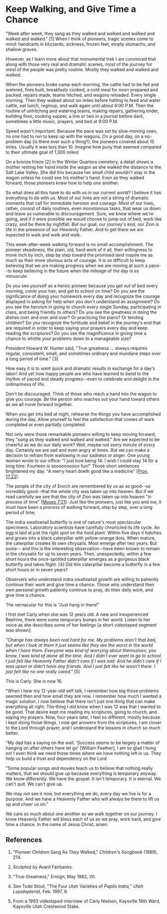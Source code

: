 # Keep Walking, and Give Time a Chance

"Week after week, they sang as they walked and walked and walked and walked
and walked." [1]  When I think of pioneers, tragic scenes come to mind:
handcarts in blizzards, sickness, frozen feet, empty stomachs, and shallow
graves.

However, as I learn more about that monumental trek I am convinced that along
with those very real and dramatic scenes, _most_ of the journey for _most_ of
the people was pretty routine. Mostly they walked and walked and walked.

When the pioneers broke camp each morning, the cattle had to be fed and
watered, fires built, breakfasts cooked, a cold meal for noon prepared and
packed, repairs made, teams hitched, and wagons reloaded. Every single
morning. Then they walked about six miles before halting to feed and water
cattle, eat lunch, regroup, and walk again until about 6:00 P.M. Then the
routine of unhitching and watering teams, making repairs, gathering tinder,
building fires, cooking supper, a line or two in a journal before dark,
sometimes a little music, prayers, and bed at 9:00 P.M.

Speed wasn't important. Because the pace was set by slow-moving oxen, no one
had to run to keep up with the wagons. On a good day, on a no-problem day (is
there ever such a thing?), the pioneers covered about 15 miles. Usually it was
less than 10. Imagine how puny that seemed compared to their ultimate goal of
1,300 miles!

On a bronze frieze [2]  in the Winter Quarters cemetery, a detail shows a
mother resting her hand inside the wagon as she walked the distance to the
Salt Lake Valley. She did this because her small child wouldn't stay in the
wagon unless he could see his mother's hand. Even as they walked forward,
those pioneers knew how to help one another.

So what does all this have to do with us in our current world? I believe it
has everything to do with us. Most of our lives are not a string of dramatic
moments that call for immediate heroism and courage. Most of our lives,
rather, consist of daily routines, even monotonous tasks, that wear us down
and leave us vulnerable to discouragement. Sure, we know where we're going,
and if it were possible we would choose to jump out of bed, work like crazy,
and be there by nightfall. But our goal, our journey's end, our Zion is life
in the presence of our Heavenly Father. And to get there we are expected to
walk and walk and walk.

This week-after-week walking forward is no small accomplishment. The pioneer
steadiness, the plain, old, hard work of it all, their willingness to move
inch by inch, step by step toward the promised land inspire me as much as
their more obvious acts of courage. It is so difficult to keep believing that
we are making progress when we are moving at such a pace--to keep believing in
the future when the mileage of the day is so minuscule.

Do you see yourself as a heroic pioneer because you get out of bed every
morning, comb your hair, and get to school on time? Do you see the
significance of doing your homework every day and recognize the courage
displayed in asking for help when you don't understand an assignment? Do you
see the heroism in going to church every single Sunday, participating in
class, and being friendly to others? Do you see the greatness in doing the
dishes over and over and over? Or practicing the piano? Or tending children?
Do you recognize the fortitude and belief in the journey's end that are
required in order to keep saying your prayers every day and keep reading the
scriptures? Do you see the magnificence in giving time a chance to whittle
your problems down to a manageable size?

President Howard W. Hunter said, "True greatness ... always requires regular,
consistent, small, and sometimes ordinary and mundane steps over a long period
of time." [3]

How easy it is to want quick and dramatic results in exchange for a day's
labor! And yet how happy people are who have learned to bend to the rhythm of
paced and steady progress--even to celebrate and delight in the ordinariness
of life.

Don't be discouraged. Think of those who reach a hand into the wagon to give
you courage. _Be_ the person who reaches out your hand toward others as we all
move forward together.

When you get into bed at night, rehearse the things you have accomplished
during the day. Allow yourself to feel the satisfaction that comes of work
completed or even partially completed.

Not only were those remarkable pioneers willing to keep moving forward, they
"_sang_ as they walked and walked and walked." Are we expected to be cheerful
as we do our daily work? Well, maybe not _every_ minute of _every_ day.
Certainly we are sad and even angry at times. But we can make a decision to
refrain from wallowing in our sadness or anger. One young woman wrote to our
office: "I just love being 14. I wish I could stay 14 for a long time.
Fourteen is soooooooooo fun!" Those short sentences brightened my day. "A
merry heart doeth good like a medicine" ([Prov.
17:22](https://www.lds.org/scriptures/ot/prov/17.22?lang=eng#21)).

The people of the city of Enoch are remembered by us as so good--so incredibly
good--that the whole city was taken up into heaven. But if we read carefully
we see that the city of Zion was taken up into heaven "in process of time"
([Moses 7:21](https://www.lds.org/scriptures/pgp/moses/7.21?lang=eng#20)).
Just like the pioneers, just like you and me, it must have been a _process_ of
walking forward, step by step, over a long period of time.

The indra swallowtail butterfly is one of nature's most spectacular specimens.
Laboratory scientists have carefully chronicled its life cycle. An egg is laid
at just the right spot on the food plant. Within five days it hatches and
grows into a black caterpillar with yellow-orange dots. When mature, the
caterpillar creates its own chrysalis. Most emerge after two years. But some--
and this is the interesting observation--have been known to remain in the
chrysalis for up to seven years. Then, unexpectedly, within a few short hours
the once-spotted caterpillar emerges as a gorgeous black butterfly and takes
flight. [4]  Did this caterpillar become a butterfly in a few short hours or
in seven years?

Observers who understand indra swallowtail growth are willing to patiently
continue their work and give time a chance. Those who understand their own
personal growth patiently continue to pray, do their daily work, and give time
a chance.

The vernacular for this is "Just hang in there!"

I first met Carly when she was 12 years old. A new and inexperienced Beehive,
there were some temporary bumps in her world. Listen to her voice as she
describes some of her feelings [a short videotaped segment was shown]:

_"Change has always been real hard for me. My problems aren't that bad, but
when I look at them it just seems like they are the worst in the world when I
have them. Everyone was kind of worrying about themselves, you know. I was
kind of alone all the time. And I didn't ever want to go to school. I just
felt like Heavenly Father didn't care if I was sad. And he didn't care if I
was upset or didn't have any friends. And I just felt like he wasn't there. I
just felt like no one really cared."_ [5]

This is Carly. She is now 16.

"When I hear my 12-year-old self talk, I remember how big those problems
seemed then and how small they are now. I remember how much I wanted a magic
solution. I now believe that there isn't just one thing that can make
everything all right. The thing I _did_ know when I was 12 was that I wanted
to be good. That desire kept me reading my scriptures, going to church, and
saying my prayers. Now, four years later, I feel so different, mostly because
I kept doing those things. I now get answers from the scriptures, I am closer
to the Lord through prayer, and I understand the lessons in church so much
better.

"My dad has a saying on the wall: 'Success seems to be largely a matter of
hanging on after others have let go' [William Feather]. I am so glad I hung
on! I even think we need those times where we have nothing left in us. They
help us build a trust and dependency on the Lord.

"Some popular songs and movies teach us to believe that nothing really
matters, that we should give up because everything is temporary anyway. We
know differently. We have the gospel. It isn't temporary. It is eternal. We
can't quit. We can't give up.

We may not see it now, but everything we do, every day we live is for a
purpose. And we have a Heavenly Father who will always be there to lift us up
and cheer us on."

We care so much about one another as we walk together on our journey. I know
Heavenly Father will bless each of us as we pray, work hard, and give time a
chance. In the name of Jesus Christ, amen.

## References

  1.  "Pioneer Children Sang As They Walked," _Children's Songbook_ (1989), 214.

  2.  Sculpted by Avard Fairbanks.

  3.  "True Greatness," Ensign, May 1982, 20.

  4.  See Todd Stout, "The Four Utah Varieties of _Papilo Indra,_" _Utah Lepidopterist,_ Feb. 1997, 6.

  5.  From a 1993 videotaped interview of Carly Nielson, Kaysville 18th Ward, Kaysville Utah Crestwood Stake.

